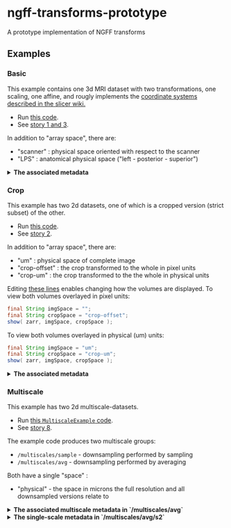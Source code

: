 # ngff-transforms-prototype
A prototype implementation of NGFF transforms

## Examples

### Basic

This example contains one 3d MRI dataset with two transformations, one scaling, one affine, and rougly implements the [coordinate systems described in the slicer wiki.](https://www.slicer.org/wiki/Coordinate_systems#Introduction)

* Run [this code](https://github.com/bogovicj/ngff-transforms-prototype/blob/main/src/main/java/org/janelia/saalfeldlab/ngff/examples/BasicExample.java).
* See [story 1 and 3](https://github.com/ome/ngff/issues/84#issue-1116712463).

In addition to "array space", there are:

* "scanner" : physical space oriented with respect to the scanner
* "LPS" : anatomical physical space ("left - posterior - superior")

<details>
<summary><b>The associated metadata</b></summary>

```json
{                                                                                                                                                                                                          
  "spaces": [
    {   
      "name": "scanner",
      "axes": [
        { "type": "space", "label": "x", "unit": "millimeter", "discrete": false },
        { "type": "space", "label": "y", "unit": "millimeter", "discrete": false },
        { "type": "space", "label": "z", "unit": "millimeter", "discrete": false }
      ]   
    },  
    {   
      "name": "LPS",
      "axes": [
        { "type": "space", "label": "LR", "unit": "millimeter", "discrete": false },
        { "type": "space", "label": "AP", "unit": "millimeter", "discrete": false },
        { "type": "space", "label": "IP", "unit": "millimeter", "discrete": false }
      ]   
    }   
  ],  
  "coordinateTransformations": [
    {   
      "scale": [ 0.8, 0.8, 2.2 ],
      "type": "scale",
      "name": "to-mm",
      "input_space": "", 
      "output_space": "scanner"
    },  
    {   
      "affine": [ 0.9975, 0.0541, -0.0448, 0, -0.05185, 0.9974, 0.0507, 0, 0.04743, -0.04824, 0.99771, 0 ],
      "type": "affine",
      "name": "scanner-to-anatomical",
      "input_space": "scanner",
      "output_space": "LPS"
    }   
  ]
}
```
</details>

### Crop

This example has two 2d datasets, one of which is a cropped version (strict subset) of the other. 

* Run [this code](https://github.com/bogovicj/ngff-transforms-prototype/blob/main/src/main/java/org/janelia/saalfeldlab/ngff/examples/CropExample.java).
* See [story 2](https://github.com/ome/ngff/issues/84#issue-1116712463).

In addition to "array space", there are:
* "um" : physical space of complete image
* "crop-offset" : the crop transformed to the whole in pixel units
* "crop-um" : the crop  transformed to the the whole in physical units

Editing [these lines](https://github.com/bogovicj/ngff-transforms-prototype/blob/main/src/main/java/org/janelia/saalfeldlab/ngff/examples/CropExample.java#L67-L70) enables changing how the volumes are displayed. To view both volumes overlayed in pixel units:

```java
final String imgSpace = "";
final String cropSpace = "crop-offset";
show( zarr, imgSpace, cropSpace );
```

To view both volumes overlayed in physical (um) units:
```java
final String imgSpace = "um";
final String cropSpace = "crop-um";
show( zarr, imgSpace, cropSpace );
```


<details>
<summary><b>The associated metadata</b></summary>
  
```json
{
  "spaces": [
    {
      "name": "um",
      "axes": [
        { "type": "space", "label": "y", "unit": "micrometer", "discrete": false },
        { "type": "space", "label": "z", "unit": "micrometer", "discrete": false }
      ]
    },
    {
      "name": "crop-offset",
      "axes": [
        { "type": "space", "label": "cj", "unit": "pixels", "discrete": false },
        { "type": "space", "label": "ci", "unit": "pixels", "discrete": false }
      ]
    },
    {
      "name": "crop-um",
      "axes": [
        { "type": "space", "label": "cy", "unit": "micrometer", "discrete": false },
        { "type": "space", "label": "cz", "unit": "micrometer", "discrete": false }
      ]
    }
  ],
  "coordinateTransformations": [
    {
      "scale": [ 2.2, 1.1 ],
      "type": "scale",
      "name": "to-um",
      "input_space": "",
      "output_space": "um"
    },
    {
      "scale": [ 2.2, 1.1 ],
      "type": "scale",
      "name": "crop-to-um",
      "input_space": "crop-offset",
      "output_space": "crop-um"
    },
    {
      "translation": [ 10, 12 ],
      "type": "translation",
      "name": "offset",
      "input_space": "",
      "output_space": "crop-offset"
    }
  ]
}
```
  
</details>

### Multiscale

This example has two 2d multiscale-datasets.

* Run [this `MultiscaleExample` code](https://github.com/bogovicj/ngff-transforms-prototype/blob/main/src/main/java/org/janelia/saalfeldlab/ngff/examples/MultiscaleExample.java).
* See [story 8](https://github.com/ome/ngff/issues/84#issuecomment-1026844181).

The example code produces two multiscale groups:
* `/multiscales/sample` - downsampling performed by sampling
* `/multiscales/avg`  - downsampling performed by averaging

Both have a single "space" : 
* "physical" - the space in microns the full resolution and all downsampled versions relate to

<details>
<summary><b>The associated multiscale metadata in `/multiscales/avg`</b></summary>

```json
  {
  "multiscales": [
    {
      "version": "0.5-prototype",
      "name": "ms_avg",
      "type": "averaging",
      "metadata": null,
      "datasets": [
        {
          "path": "/multiscales/avg/s0",
          "coordinateTransformations": [
            {
              "scale": [ 2.2, 3.3 ],
              "type": "scale",
              "name": "s0-to-physical",
              "input_space": "",
              "output_space": "physical"
            }
          ]
        },
        {
          "path": "/multiscales/avg/s1",
          "coordinateTransformations": [
            {
              "transformations": [
                { "scale": [ 4.4, 6.6 ], "type": "scale" },
                { "translation": [ 1.1, 1.65 ], "type": "translation" }
              ],
              "type": "sequence",
              "name": "s1-to-physical",
              "input_space": "",
              "output_space": "physical"
            }
          ]
        },
        {
          "path": "/multiscales/avg/s2",
          "coordinateTransformations": [
            {
              "transformations": [
                { "scale": [ 8.8, 13.2 ], "type": "scale" },
                { "translation": [ 3.3, 4.95 ], "type": "translation" }
              ],
              "type": "sequence",
              "name": "s2-to-physical",
              "input_space": "",
              "output_space": "physical"
            }
          ]
        }
      ],
      "spaces": [
        {
          "name": "physical",
          "axes": [
            { "type": "space", "label": "x", "unit": "um", "discrete": false },
            { "type": "space", "label": "y", "unit": "um", "discrete": false }
          ]
        }
      ]
    }
  ]
}
```
</details>
  
<details>
<summary><b>The single-scale metadata in `/multiscales/avg/s2`</b></summary>

```json
{
  "spaces": [
    {
      "name": "physical",
      "axes": [
        { "type": "space", "label": "x", "unit": "um", "discrete": false },
        { "type": "space", "label": "y", "unit": "um", "discrete": false }
      ]
    }
  ],
  "coordinateTransformations": [
    {
      "transformations": [
        { "scale": [ 8.8, 13.2 ], "type": "scale" },
        { "translation": [ 3.3, 4.95 ], "type": "translation", }
      ],
      "type": "sequence",
      "name": "s2-to-physical",
      "input_space": "",
      "output_space": "physical"
    }
  ]
}
```
</details>

